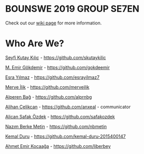 # BOUNSWE 2019 GROUP SE7EN
Check out our [wiki page](https://github.com/bounswe/bounswe2019group7/wiki) for more information.

# Who Are We?
[Seyfi Kutay Kılıç](https://github.com/bounswe/bounswe2019group7/wiki/Kutay-Kılıç) - https://github.com/skutaykilic

[M. Emir Gökdemir](https://github.com/bounswe/bounswe2019group7/wiki/Emir-Gökdemir) - https://github.com/gokdeemir

[Esra Yılmaz](https://github.com/bounswe/bounswe2019group7/wiki/Esra-Yılmaz) - https://github.com/esrayilmaz7

[Merve İlik](https://github.com/bounswe/bounswe2019group7/wiki/Merve-İlik) - https://github.com/merveilik

[Alperen Bağ](https://github.com/bounswe/bounswe2019group7/wiki/Alperen-Bağ) - https://github.com/alprnbg

[Alihan Çelikcan](https://github.com/bounswe/bounswe2019group7/wiki/Alihan-Çelikcan) - https://github.com/anxeal - communicator

[Alican Şafak Özdek](https://github.com/bounswe/bounswe2019group7/wiki/Şafak-Özdek) - https://github.com/safakozdek

[Nazım Berke Metin](https://github.com/bounswe/bounswe2019group7/wiki/Berke-Metin) - https://github.com/nbmetin

[Kemal Duru](https://github.com/bounswe/bounswe2019group7/wiki/Kemal-Duru) - https://github.com/kemal-duru-2015400147

[Ahmet Emir Kocaağa](https://github.com/bounswe/bounswe2019group7/wiki/Emir-Kocaağa) - https://github.com/liberbey
